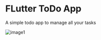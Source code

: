 # FLutter ToDo App

A simple todo app to manage all your tasks

![image1](https://user-images.githubusercontent.com/89808574/204248910-9de8b75d-490b-4918-815c-104a4bcb3371.png)

